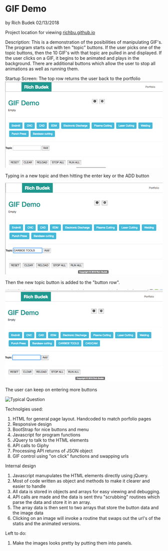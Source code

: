 # GIF Demo

by Rich Budek 02/13/2018

Project location for viewing   [richbu.github.io](https://richbu.github.io/GIF_Demo/)

Description:
This is a demonstration of the posibilities of manipulating GIF's.  The program starts out with ten "topic" buttons.  If the user picks one of the topic buttons, then the 10 GIF's with that topic are pulled in and displayed.  If the user clicks on a GIF, it begins to be animated and plays in the background.  There are additional buttons which allow the user to stop all animations as well as running them.

Startup Screen:
The top row returns the user back to the portfolio
![Start up Screen](/assets/images/screen_caps/GIF_Demo_01.png)

Typing in a new topic and then hitting the enter key or the ADD button

![New game](/assets/images/screen_caps/GIF_Demo_02.png)


Then the new topic button is added to the "button row".

![Topic Selection](/assets/images/screen_caps/GIF_Demo_03.png)

The user can keep on entering more buttons

![Typical Question](/assets/images/screen_caps/GIF_Demo_03_04.png)



Technolgies used:
1. HTML for general page layout.  Handcoded to match porfolio pages
2. Responsive design
3. BootStrap for nice buttons and menu
4. Javascript for program functions
5. JQuery to talk to the HTML elements
6. API calls to Giphy
7. Processing API returns of JSON object
8. GIF control using "on click" functions and swapping urls

Internal design
1. Javascript manupulates the HTML elements directly using jQuery.
2. Most of code written as object and methods to make it clearer and easier to handle
3. All data is stored in objects and arrays for easy viewing and debugging.
4. API calls are made and the data is sent thru  "scrubbing" routines which parse the data and store it in an array.
5. The array data is then sent to two arrays that store the button data and the image data
6. Clicking on an image will invoke a routine that swaps out the url's of the statis and the animated versions.

Left to do:
1. Make the images looks pretty by putting them into panels.




